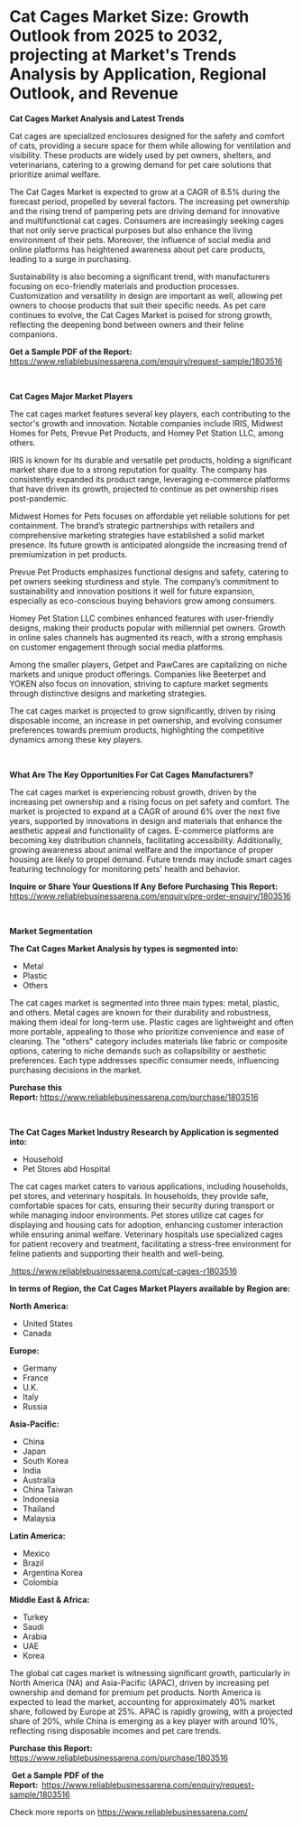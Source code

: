 <p><h1>Cat Cages Market Size: Growth Outlook from 2025 to 2032, projecting at Market's Trends Analysis by Application, Regional Outlook, and Revenue</h1></p><p><strong>Cat Cages Market Analysis and Latest Trends</strong></p>
<p><p>Cat cages are specialized enclosures designed for the safety and comfort of cats, providing a secure space for them while allowing for ventilation and visibility. These products are widely used by pet owners, shelters, and veterinarians, catering to a growing demand for pet care solutions that prioritize animal welfare.</p><p>The Cat Cages Market is expected to grow at a CAGR of 8.5% during the forecast period, propelled by several factors. The increasing pet ownership and the rising trend of pampering pets are driving demand for innovative and multifunctional cat cages. Consumers are increasingly seeking cages that not only serve practical purposes but also enhance the living environment of their pets. Moreover, the influence of social media and online platforms has heightened awareness about pet care products, leading to a surge in purchasing.</p><p>Sustainability is also becoming a significant trend, with manufacturers focusing on eco-friendly materials and production processes. Customization and versatility in design are important as well, allowing pet owners to choose products that suit their specific needs. As pet care continues to evolve, the Cat Cages Market is poised for strong growth, reflecting the deepening bond between owners and their feline companions.</p></p>
<p><strong>Get a Sample PDF of the Report:&nbsp;</strong> <a href="https://www.reliablebusinessarena.com/enquiry/request-sample/1803516?utm_campaign=2264&utm_medium=2&utm_source=Github&utm_content=ia&utm_term=15022025&utm_id=cat-cages">https://www.reliablebusinessarena.com/enquiry/request-sample/1803516</a></p>
<p>&nbsp;</p>
<p><strong>Cat Cages Major Market Players</strong></p>
<p><p>The cat cages market features several key players, each contributing to the sector's growth and innovation. Notable companies include IRIS, Midwest Homes for Pets, Prevue Pet Products, and Homey Pet Station LLC, among others.  </p><p>IRIS is known for its durable and versatile pet products, holding a significant market share due to a strong reputation for quality. The company has consistently expanded its product range, leveraging e-commerce platforms that have driven its growth, projected to continue as pet ownership rises post-pandemic.</p><p>Midwest Homes for Pets focuses on affordable yet reliable solutions for pet containment. The brand’s strategic partnerships with retailers and comprehensive marketing strategies have established a solid market presence. Its future growth is anticipated alongside the increasing trend of premiumization in pet products.</p><p>Prevue Pet Products emphasizes functional designs and safety, catering to pet owners seeking sturdiness and style. The company’s commitment to sustainability and innovation positions it well for future expansion, especially as eco-conscious buying behaviors grow among consumers.</p><p>Homey Pet Station LLC combines enhanced features with user-friendly designs, making their products popular with millennial pet owners. Growth in online sales channels has augmented its reach, with a strong emphasis on customer engagement through social media platforms.</p><p>Among the smaller players, Getpet and PawCares are capitalizing on niche markets and unique product offerings. Companies like Beeterpet and YOKEN also focus on innovation, striving to capture market segments through distinctive designs and marketing strategies.</p><p>The cat cages market is projected to grow significantly, driven by rising disposable income, an increase in pet ownership, and evolving consumer preferences towards premium products, highlighting the competitive dynamics among these key players.</p></p>
<p>&nbsp;</p>
<p><strong>What Are The Key Opportunities For Cat Cages Manufacturers?</strong></p>
<p><p>The cat cages market is experiencing robust growth, driven by the increasing pet ownership and a rising focus on pet safety and comfort. The market is projected to expand at a CAGR of around 6% over the next five years, supported by innovations in design and materials that enhance the aesthetic appeal and functionality of cages. E-commerce platforms are becoming key distribution channels, facilitating accessibility. Additionally, growing awareness about animal welfare and the importance of proper housing are likely to propel demand. Future trends may include smart cages featuring technology for monitoring pets' health and behavior.</p></p>
<p><strong>Inquire or Share Your Questions If Any Before Purchasing This Report:</strong> <a href="https://www.reliablebusinessarena.com/enquiry/pre-order-enquiry/1803516?utm_campaign=2264&utm_medium=2&utm_source=Github&utm_content=ia&utm_term=15022025&utm_id=cat-cages">https://www.reliablebusinessarena.com/enquiry/pre-order-enquiry/1803516</a></p>
<p>&nbsp;</p>
<p><strong>Market Segmentation</strong></p>
<p><strong>The Cat Cages Market Analysis by types is segmented into:</strong></p>
<p><ul><li>Metal</li><li>Plastic</li><li>Others</li></ul></p>
<p><p>The cat cages market is segmented into three main types: metal, plastic, and others. Metal cages are known for their durability and robustness, making them ideal for long-term use. Plastic cages are lightweight and often more portable, appealing to those who prioritize convenience and ease of cleaning. The "others" category includes materials like fabric or composite options, catering to niche demands such as collapsibility or aesthetic preferences. Each type addresses specific consumer needs, influencing purchasing decisions in the market.</p></p>
<p><strong>Purchase this Report:&nbsp;</strong><a href="https://www.reliablebusinessarena.com/purchase/1803516?utm_campaign=2264&utm_medium=2&utm_source=Github&utm_content=ia&utm_term=15022025&utm_id=cat-cages">https://www.reliablebusinessarena.com/purchase/1803516</a></p>
<p>&nbsp;</p>
<p><strong>The Cat Cages Market Industry Research by Application is segmented into:</strong></p>
<p><ul><li>Household</li><li>Pet Stores abd Hospital</li></ul></p>
<p><p>The cat cages market caters to various applications, including households, pet stores, and veterinary hospitals. In households, they provide safe, comfortable spaces for cats, ensuring their security during transport or while managing indoor environments. Pet stores utilize cat cages for displaying and housing cats for adoption, enhancing customer interaction while ensuring animal welfare. Veterinary hospitals use specialized cages for patient recovery and treatment, facilitating a stress-free environment for feline patients and supporting their health and well-being.</p></p>
<p><a href="https://www.reliablebusinessarena.com/cat-cages-r1803516?utm_campaign=2264&utm_medium=2&utm_source=Github&utm_content=ia&utm_term=15022025&utm_id=cat-cages">&nbsp;https://www.reliablebusinessarena.com/cat-cages-r1803516</a></p>
<p><strong>In terms of Region, the Cat Cages Market Players available by Region are:</strong></p>
<p>
    <p> <strong> North America: </strong>
        <ul>
            <li>United States</li>
            <li>Canada</li>
        </ul>
        </p> 
    <p> <strong> Europe: </strong>
        <ul>
            <li>Germany</li>
            <li>France</li>
            <li>U.K.</li>
            <li>Italy</li>
            <li>Russia</li>
        </ul>
        </p> 
    <p> <strong> Asia-Pacific: </strong>
        <ul>
            <li>China</li>
            <li>Japan</li>
            <li>South Korea</li>
            <li>India</li>
            <li>Australia</li>
            <li>China Taiwan</li>
            <li>Indonesia</li>
            <li>Thailand</li>
            <li>Malaysia</li>
        </ul>
        </p> 
    <p> <strong> Latin America: </strong>
        <ul>
            <li>Mexico</li>
            <li>Brazil</li>
            <li>Argentina Korea</li>
            <li>Colombia</li>
        </ul>
        </p> 
    <p> <strong> Middle East & Africa: </strong>
        <ul>
            <li>Turkey</li>
            <li>Saudi</li>
            <li>Arabia</li>
            <li>UAE</li>
            <li>Korea</li>
        </ul>
    </p>
    </p>
<p><p>The global cat cages market is witnessing significant growth, particularly in North America (NA) and Asia-Pacific (APAC), driven by increasing pet ownership and demand for premium pet products. North America is expected to lead the market, accounting for approximately 40% market share, followed by Europe at 25%. APAC is rapidly growing, with a projected share of 20%, while China is emerging as a key player with around 10%, reflecting rising disposable incomes and pet care trends.</p></p>
<p><strong>Purchase this Report: </strong><a href="https://www.reliablebusinessarena.com/purchase/1803516?utm_campaign=2264&utm_medium=2&utm_source=Github&utm_content=ia&utm_term=15022025&utm_id=cat-cages">https://www.reliablebusinessarena.com/purchase/1803516</a></p>
<p>&nbsp;<strong>Get a Sample PDF of the Report:&nbsp;&nbsp;</strong><a href="https://www.reliablebusinessarena.com/enquiry/request-sample/1803516?utm_campaign=2264&utm_medium=2&utm_source=Github&utm_content=ia&utm_term=15022025&utm_id=cat-cages">https://www.reliablebusinessarena.com/enquiry/request-sample/1803516</a></p>
<p><strong></strong></p>
<p>Check more reports on <a href="https://www.reliablebusinessarena.com/?utm_campaign=2264&utm_medium=2&utm_source=Github&utm_content=ia&utm_term=15022025&utm_id=cat-cages">https://www.reliablebusinessarena.com/</a></p>